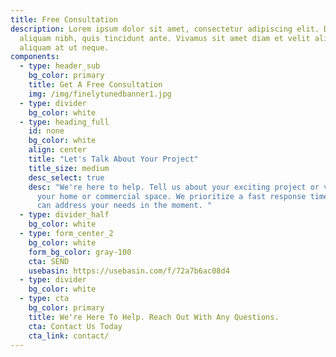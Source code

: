 ```yaml
---
title: Free Consultation
description: Lorem ipsum dolor sit amet, consectetur adipiscing elit. Duis at
  aliquam nibh, quis tincidunt ante. Vivamus sit amet diam et velit aliquam
  aliquam at ut neque.
components:
  - type: header_sub
    bg_color: primary
    title: Get A Free Consultation
    img: /img/finelytunedbanner1.jpg
  - type: divider
    bg_color: white
  - type: heading_full
    id: none
    bg_color: white
    align: center
    title: "Let's Talk About Your Project"
    title_size: medium
    desc_select: true
    desc: "We're here to help. Tell us about your exciting project or vision for
      your home or commercial space. We prioritize a fast response time so we
      can address your needs in the moment. "
  - type: divider_half
    bg_color: white
  - type: form_center_2
    bg_color: white
    form_bg_color: gray-100
    cta: SEND
    usebasin: https://usebasin.com/f/72a7b6ac08d4
  - type: divider
    bg_color: white
  - type: cta
    bg_color: primary
    title: We're Here To Help. Reach Out With Any Questions.
    cta: Contact Us Today
    cta_link: contact/
---
```

